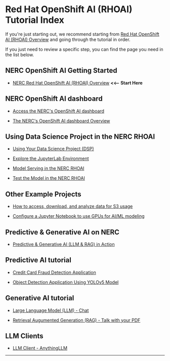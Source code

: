 # Red Hat OpenShift AI (RHOAI) Tutorial Index

If you're just starting out, we recommend starting from [Red Hat OpenShift AI
(RHOAI) Overview](get-started/rhoai-overview.md) and going through the tutorial
in order.

If you just need to review a specific step, you can find the page you need in
the list below.

## NERC OpenShift AI Getting Started

-   [NERC Red Hat OpenShift AI (RHOAI) Overview](get-started/rhoai-overview.md)
    **<<-- Start Here**

## NERC OpenShift AI dashboard

-   [Access the NERC's OpenShift AI dashboard](logging-in/access-the-rhoai-dashboard.md)

-   [The NERC's OpenShift AI dashboard Overview](logging-in/the-rhoai-dashboard-overview.md)

## Using Data Science Project in the NERC RHOAI

-   [Using Your Data Science Project (DSP)](data-science-project/using-projects-the-rhoai.md)

-   [Explore the JupyterLab Environment](data-science-project/explore-the-jupyterlab-environment.md)

-   [Model Serving in the NERC RHOAI](data-science-project/model-serving-in-the-rhoai.md)

-   [Test the Model in the NERC RHOAI](data-science-project/testing-model-in-the-rhoai.md)

## Other Example Projects

-   [How to access, download, and analyze data for S3 usage](other-projects/how-access-s3-data-then-download-and-analyze-it.md)

-   [Configure a Jupyter Notebook to use GPUs for AI/ML modeling](other-projects/configure-jupyter-notebook-use-gpus-aiml-modeling.md)

## Predictive & Generative AI on NERC

-   [Predictive & Generative AI (LLM & RAG) in Action](other-projects/predictive-and-generative-AI.md)

## Predictive AI tutorial

-   [Credit Card Fraud Detection Application](other-projects/fraud-detection-predictive-ai-app.md)

-   [Object Detection Application Using YOLOv5 Model](other-projects/object-detection-app-using-yolo5.md)

## Generative AI tutorial

-   [Large Language Model (LLM) - Chat](other-projects/LLM-chat.md)

-   [Retrieval Augumented Generation (RAG) - Talk with your PDF](other-projects/RAG-talk-with-your-pdf.md)

## LLM Clients

-   [LLM Client - AnythingLLM](other-projects/LLM-client-AnythingLLM.md)

---
